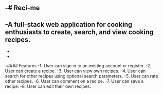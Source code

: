 -# Reci-me
-------------
-A full-stack web application for cooking enthusiasts to create, search, and view cooking recipes.
-
-
-
-#### Features
-1. User can sign in to an existing account or register.
-2. User can create a recipe.
-3. User can view own recipes.
-4. User can search for other recipes using optional search parameters.
-5. User can rate other recipes.
-6. User can comment on a recipe.
-7. User can save a recipe.
-8. User can edit their own recipes.
